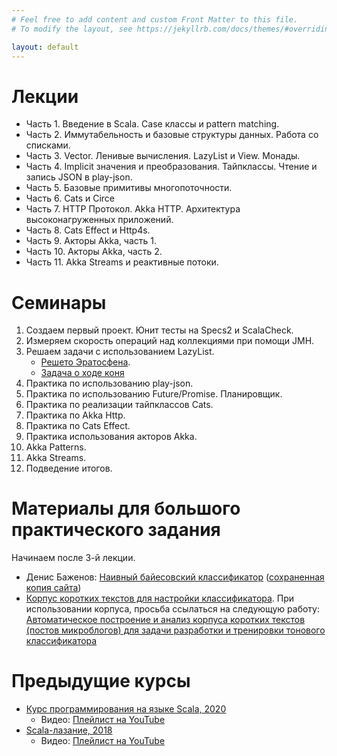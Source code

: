 ```yaml
---
# Feel free to add content and custom Front Matter to this file.
# To modify the layout, see https://jekyllrb.com/docs/themes/#overriding-theme-defaults

layout: default
---
```


# Лекции

* Часть 1. Введение в Scala. Case классы и pattern matching.
* Часть 2. Иммутабельность и базовые структуры данных. Работа со списками.
* Часть 3. Vector. Ленивые вычисления. LazyList и View. Монады.
* Часть 4. Implicit значения и преобразования. Тайпклассы. Чтение и запись JSON в play-json.
* Часть 5. Базовые примитивы многопоточности.
* Часть 6. Cats и Circe
* Часть 7. HTTP Протокол. Akka HTTP. Архитектура высоконагруженных приложений.
* Часть 8. Cats Effect и Http4s.
* Часть 9. Акторы Akka, часть 1.
* Часть 10. Акторы Akka, часть 2.
* Часть 11. Akka Streams и реактивные потоки.

# Семинары

1. Создаем первый проект. Юнит тесты на Specs2 и ScalaCheck.
2. Измеряем скорость операций над коллекциями при помощи JMH.
3. Решаем задачи с использованием LazyList.
   * [Решето Эратосфена](https://ru.wikipedia.org/wiki/%D0%A0%D0%B5%D1%88%D0%B5%D1%82%D0%BE_%D0%AD%D1%80%D0%B0%D1%82%D0%BE%D1%81%D1%84%D0%B5%D0%BD%D0%B0).
   * [Задача о ходе коня](https://ru.wikipedia.org/wiki/%D0%97%D0%B0%D0%B4%D0%B0%D1%87%D0%B0_%D0%BE_%D1%85%D0%BE%D0%B4%D0%B5_%D0%BA%D0%BE%D0%BD%D1%8F)
4. Практика по использованию play-json.
5. Практика по использованию Future/Promise. Планировщик.
6. Практика по реализации тайпклассов Cats.
7. Практика по Akka Http.
8. Практика по Cats Effect.
9. Практика использования акторов Akka.
10. Akka Patterns.
11. Akka Streams.
12. Подведение итогов.

# Материалы для большого практического задания

Начинаем после 3-й лекции.

* Денис Баженов: [Наивный байесовский классификатор](http://bazhenov.me/blog/2012/06/11/naive-bayes.html) ([сохраненная копия сайта](https://github.com/maxcom/bazhenov.github.com))
* [Корпус коротких текстов для настройки классификатора](http://study.mokoron.com/). При использовании корпуса, просьба ссылаться на 
  следующую работу: [Автоматическое построение и анализ корпуса коротких текстов (постов микроблогов) для задачи разработки и тренировки тонового классификатора](https://elibrary.ru/item.asp?id=20399632)

# Предыдущие курсы

* [Курс программирования на языке Scala, 2020](https://maxcom.github.io/scala-course-2020/)
  * Видео: [Плейлист на YouTube](https://youtube.com/playlist?list=PLr3MOSSJVvAFDW8sY3qbowgMa-eFplLcG) 
* [Scala-лазание, 2018](https://maxcom.github.io/scala-course-2018/)
  * Видео: [Плейлист на YouTube](https://youtube.com/playlist?list=PLr3MOSSJVvAF55813OARE-338kx7w-Ebl)
